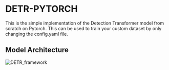 # DETR-PYTORCH
This is the simple implementation of the Detection Transformer model from scratch on Pytorch. This can be used to train your custom dataset by only changing the config.yaml file.
## Model Architecture
![DETR_framework](https://github.com/user-attachments/assets/3935f869-6ba4-4769-995c-d9aadde99245)


